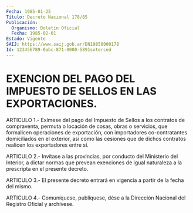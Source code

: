 ```yaml
---
Fecha: 1985-01-25
Título: Decreto Nacional 178/85
Publicación:
  Organismo: Boletín Oficial
  Fecha: 1985-02-01
Estado: Vigente
SAIJ: https://www.saij.gob.ar/DN19850000178
Id: 123456789-0abc-871-0000-5891soterced
---
```

# EXENCION DEL PAGO DEL IMPUESTO DE SELLOS EN LAS EXPORTACIONES.

<a id="1"></a>
ARTICULO  1.-  Exímese  del  pago  del  Impuesto  de  Sellos  a los contratos  de  compraventa,  permuta  o  locación de cosas, obras o servicios,    que  formalicen  operaciones  de  exportación,    con importadores co-contratantes  domiciliados en el exterior, así como las  cesiones  que de dichos contratos  realicen  los  exportadores entre sí.

<a id="2"></a>
ARTICULO    2.-   Invítase  a  las  provincias,  por  conducto  del Ministerio del Interior,  a dictar normas que prevean exenciones de igual  naturaleza  a  la  prescripta    en   el  presente  decreto.

<a id="3"></a>
ARTICULO  3.-  El  presente decreto entrará en vigencia a partir de la fecha del mismo.

<a id="4"></a>
ARTICULO  4.- Comuníquese, publíquese, dése a la Dirección Nacional del Registro Oficial y archívese.